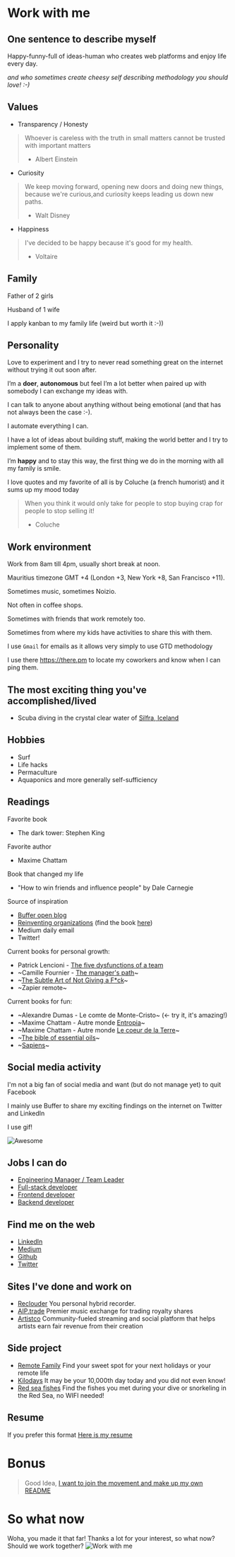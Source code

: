 # Work with me

## One sentence to describe myself

Happy-funny-full of ideas-human who creates web platforms and enjoy life every day.

*and who sometimes create cheesy self describing methodology you should love! :-)*

## Values

- Transparency / Honesty
> Whoever is careless with the truth in small matters cannot be trusted with important matters
> - Albert Einstein

- Curiosity
> We keep moving forward, opening new doors and doing new things, because we're curious,and curiosity keeps leading us down new paths.
> - Walt Disney

- Happiness
> I've decided to be happy because it's good for my health.
> - Voltaire

## Family

Father of 2 girls

Husband of 1 wife

I apply kanban to my family life (weird but worth it :-))


## Personality

Love to experiment and I try to never read something great on the internet without trying it out soon after.

I’m a **doer**, **autonomous** but feel I’m a lot better when paired up with somebody I can exchange my ideas with.

I can talk to anyone about anything without being emotional (and that has not always been the case :-).

I automate everything I can.

I have a lot of ideas about building stuff, making the world better and I try to implement some of them.

I’m **happy** and to stay this way, the first thing we do in the morning with all my family is smile.

I love quotes and my favorite of all is by Coluche (a french humorist) and it sums up my mood today

> When you think it would only take for people to stop buying crap for people to stop selling it!
> - Coluche

## Work environment

Work from 8am till 4pm, usually short break at noon.

Mauritius timezone GMT +4 (London +3, New York +8, San Francisco +11).

Sometimes music, sometimes Noizio.

Not often in coffee shops.

Sometimes with friends that work remotely too.

Sometimes from where my kids have activities to share this with them.

I use `Gmail` for emails as it allows very simply to use GTD methodology  

I use there https://there.pm to locate my coworkers and know when I can ping them.

## The most exciting thing you've accomplished/lived

- Scuba diving in the crystal clear water of [Silfra, Iceland](https://www.google.mu/search?q=silfra+iceland&source=lnms&tbm=isch&sa=X&ved=0ahUKEwjAufTwg8XdAhUMxYUKHbkVA-4Q_AUIDigB&biw=1920&bih=1017)

## Hobbies

- Surf
- Life hacks
- Permaculture
- Aquaponics and more generally self-sufficiency

## Readings

Favorite book
- The dark tower: Stephen King

Favorite author
- Maxime Chattam

Book that changed my life
- "How to win friends and influence people" by Dale Carnegie

Source of inspiration
- [Buffer open blog](https://open.buffer.com/)
- [Reinventing organizations](https://youtu.be/gcS04BI2sbk) (find the book [here](https://amzn.to/2Mh8Cjx))
- Medium daily email
- Twitter!

Current books for personal growth:
- Patrick Lencioni - [The five dysfunctions of a team](https://amzn.to/2WgziEW)
- ~Camille Fournier - [The manager's path](https://amzn.to/2Wq89iZ)~
- ~[The Subtle Art of Not Giving a F*ck](https://amzn.to/2XL8UEv)~
- ~Zapier remote~

Current books for fun:
- ~Alexandre Dumas - Le comte de Monte-Cristo~ (<- try it, it's amazing!)
- ~Maxime Chattam - Autre monde [Entropia](https://amzn.to/2JBxkgQ)~
- ~Maxime Chattam - Autre monde [Le coeur de la Terre](https://amzn.to/2ET4PXs)~
- ~[The bible of essential oils](https://amzn.to/2H2WkLX)~
- ~[Sapiens](https://amzn.to/2UoEHsV)~

## Social media activity

I'm not a big fan of social media and want (but do not manage yet) to quit Facebook

I mainly use Buffer to share my exciting findings on the internet on Twitter and LinkedIn

I use gif!

![Awesome](https://media.giphy.com/media/2Vp0UxNcA8TEQ/giphy.gif)

## Jobs I can do

- [Engineering Manager / Team Leader](./engineering-manager.md)
- [Full-stack developer](./full-stack-developer.md)
- [Frontend developer](./frontend-developer.md)
- [Backend developer](./backend-developer.md)

## Find me on the web
- [LinkedIn](https://fr.linkedin.com/in/martinratinaud)
- [Medium](https://medium.com/@martinratinaud)
- [Github](https://www.github.com/martinratinaud)
- [Twitter](https://www.twitter.com/martinratinaud)

## Sites I've done and work on
- [Reclouder](https://www.reclouder.com) You personal hybrid recorder.
- [AIP.trade](https://www.aiptrade.com) Premier music exchange for trading royalty shares
- [Artistco](https://www.artistco.com) Community-fueled streaming and social platform that helps artists earn fair revenue from their creation

## Side project
- [Remote Family](https://spot.remote-family.com) Find your sweet spot for your next holidays or your remote life
- [Kilodays](http://www.pikilabs.com/en/journiversaire/) It may be your 10,000th day today and you did not even know!
- [Red sea fishes](http://www.pikilabs.com/en/poissons-mer-rouge/) Find the fishes you met during your dive or snorkeling in the Red Sea, no WIFI needed!

## Resume

If you prefer this format [Here is my resume](./resume-martin-ratinaud.pdf)

# Bonus

> Good Idea, [I want to join the movement and make up my own README](https://github.com/better-human/work-with-me-template)

# So what now

Woha, you made it that far! Thanks a lot for your interest, so what now? Should we work together?
![Work with me](https://media.giphy.com/media/HnnKLPMqsO12g/giphy.gif)

